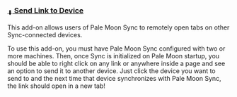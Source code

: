 ### [<sub>⬇</sub> Send Link to Device](https://github.com/JustOff/send-link-to-device/releases)

This add-on allows users of Pale Moon Sync to remotely open tabs on other Sync-connected devices.

To use this add-on, you must have Pale Moon Sync configured with two or more machines. Then, once Sync is initialized on Pale Moon startup, you should be able to right click on any link or anywhere inside a page and see an option to send it to another device. Just click the device you want to send to and the next time that device synchronizes with Pale Moon Sync, the link should open in a new tab!
